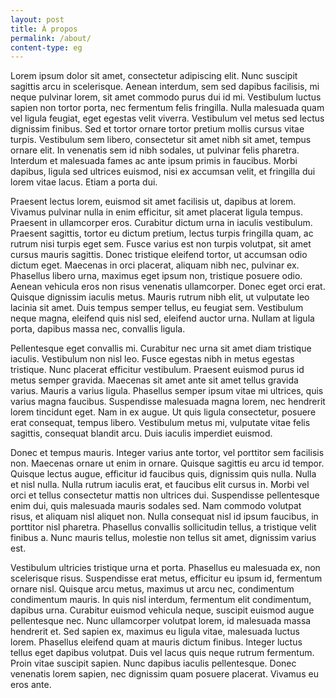 ```yaml
---
layout: post
title: À propos
permalink: /about/
content-type: eg
---
```


Lorem ipsum dolor sit amet, consectetur adipiscing elit. Nunc suscipit sagittis arcu in scelerisque. Aenean interdum, sem sed dapibus facilisis, mi neque pulvinar lorem, sit amet commodo purus dui id mi. Vestibulum luctus sapien non tortor porta, nec fermentum felis fringilla. Nulla malesuada quam vel ligula feugiat, eget egestas velit viverra. Vestibulum vel metus sed lectus dignissim finibus. Sed et tortor ornare tortor pretium mollis cursus vitae turpis. Vestibulum sem libero, consectetur sit amet nibh sit amet, tempus ornare elit. In venenatis sem id nibh sodales, ut pulvinar felis pharetra. Interdum et malesuada fames ac ante ipsum primis in faucibus. Morbi dapibus, ligula sed ultrices euismod, nisi ex accumsan velit, et fringilla dui lorem vitae lacus. Etiam a porta dui.

Praesent lectus lorem, euismod sit amet facilisis ut, dapibus at lorem. Vivamus pulvinar nulla in enim efficitur, sit amet placerat ligula tempus. Praesent in ullamcorper eros. Curabitur dictum urna in iaculis vestibulum. Praesent sagittis, tortor eu dictum pretium, lectus turpis fringilla quam, ac rutrum nisi turpis eget sem. Fusce varius est non turpis volutpat, sit amet cursus mauris sagittis. Donec tristique eleifend tortor, ut accumsan odio dictum eget. Maecenas in orci placerat, aliquam nibh nec, pulvinar ex. Phasellus libero urna, maximus eget ipsum non, tristique posuere odio. Aenean vehicula eros non risus venenatis ullamcorper. Donec eget orci erat. Quisque dignissim iaculis metus. Mauris rutrum nibh elit, ut vulputate leo lacinia sit amet. Duis tempus semper tellus, eu feugiat sem. Vestibulum neque magna, eleifend quis nisl sed, eleifend auctor urna. Nullam at ligula porta, dapibus massa nec, convallis ligula.

Pellentesque eget convallis mi. Curabitur nec urna sit amet diam tristique iaculis. Vestibulum non nisl leo. Fusce egestas nibh in metus egestas tristique. Nunc placerat efficitur vestibulum. Praesent euismod purus id metus semper gravida. Maecenas sit amet ante sit amet tellus gravida varius. Mauris a varius ligula. Phasellus semper ipsum vitae mi ultrices, quis varius magna faucibus. Suspendisse malesuada magna lorem, nec hendrerit lorem tincidunt eget. Nam in ex augue. Ut quis ligula consectetur, posuere erat consequat, tempus libero. Vestibulum metus mi, vulputate vitae felis sagittis, consequat blandit arcu. Duis iaculis imperdiet euismod.

Donec et tempus mauris. Integer varius ante tortor, vel porttitor sem facilisis non. Maecenas ornare ut enim in ornare. Quisque sagittis eu arcu id tempor. Quisque lectus augue, efficitur id faucibus quis, dignissim quis nulla. Nulla et nisl nulla. Nulla rutrum iaculis erat, et faucibus elit cursus in. Morbi vel orci et tellus consectetur mattis non ultrices dui. Suspendisse pellentesque enim dui, quis malesuada mauris sodales sed. Nam commodo volutpat risus, et aliquam nisl aliquet non. Nulla consequat nisl id ipsum faucibus, in porttitor nisl pharetra. Phasellus convallis sollicitudin tellus, a tristique velit finibus a. Nunc mauris tellus, molestie non tellus sit amet, dignissim varius est.

Vestibulum ultricies tristique urna et porta. Phasellus eu malesuada ex, non scelerisque risus. Suspendisse erat metus, efficitur eu ipsum id, fermentum ornare nisl. Quisque arcu metus, maximus ut arcu nec, condimentum condimentum mauris. In quis nisl interdum, fermentum elit condimentum, dapibus urna. Curabitur euismod vehicula neque, suscipit euismod augue pellentesque nec. Nunc ullamcorper volutpat lorem, id malesuada massa hendrerit et. Sed sapien ex, maximus eu ligula vitae, malesuada luctus lorem. Phasellus eleifend quam at mauris dictum finibus. Integer luctus tellus eget dapibus volutpat. Duis vel lacus quis neque rutrum fermentum. Proin vitae suscipit sapien. Nunc dapibus iaculis pellentesque. Donec venenatis lorem sapien, nec dignissim quam posuere placerat. Vivamus eu eros ante.